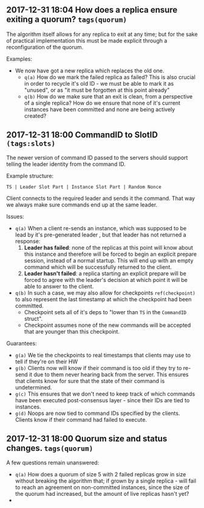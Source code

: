 2017-12-31 18:04 How does a replica ensure exiting a quorum? `tags(quorum)`  
-------------
The algorithm itself allows for any replica to exit at any time; but for the sake of practical implementation this
must be made explicit through a reconfiguration of the quorum. 

Examples:
 - We now have got a new replica which replaces the old one. 
    + `q(a)` How do we mark the failed replica as failed? This is also crucial in order to recycle it's old ID - we
    must be able to mark it as "unused", or as "it must be forgotten at this point already"
    + `q(b)` How do we make sure that an exit is clean, from a perspective of a single replica? How do we ensure that none of it's
    current instances have been committed and none are being actively created?

2017-12-31 18:00 CommandID to SlotID `(tags:slots)`
--------------
The newer version of command ID passed to the servers should support telling the leader identity from the command ID.

Example structure:

`TS | Leader Slot Part | Instance Slot Part | Random Nonce`

Client connects to the required leader and sends it the command. That way we always make sure commands end up at the same leader.

Issues:
 - `q(a)` When a client re-sends an instance, which was supposed to be lead by it's pre-generated leader
 , but that leader has not returned a response:
    1) **Leader has failed**: none of the replicas at this point will know about this instance and therefore will be forced to begin an explicit prepare
 session, instead of a normal startup. This will end up with an empty command which will be successfully returned to the client.
    2) **Leader hasn't failed**: a replica starting an explicit prepare will be forced to agree with the leader's decision at which point it will
    be able to answer to the client.
 - `q(b)` In such a case, we may also allow for checkpoints `ref(checkpoint)` to also represent the last timestamp at
 which the checkpoint had been committed.
   + Checkpoint sets all of it's deps to "lower than `TS` in the `CommandID` struct".
   + Checkpoint assumes none of the new commands will be accepted that are younger than this checkpoint.
   
   
Guarantees:
 - `g(a)` We tie the checkpoints to real timestamps that clients may use to tell if they're on their HW
 - `g(b)` Clients now will know if their command is too old if they try to re-send it due to them never hearing back from the server.
 This ensures that clients know for sure that the state of their command is undetermined.
 - `g(c)` This ensures that we don't need to keep track of which commands have been executed post-consensus layer - since their IDs are tied to instances.
 - `g(d)` Noops are now tied to command IDs specified by the clients. Clients know if their command had failed to execute.
 

2017-12-31 18:00 Quorum size and status changes. `tags(quorum)`
- 
A few questions remain unanswered:
 - `q(a)` How does a quorum of size 5 with 2 failed replicas grow in size without breaking the algorithm
   that; if grown by a single replica - will fail to reach an agreement on non-committed instances, since the size of the quorum had
   increased, but the amount of live replicas hasn't yet?
 -  
